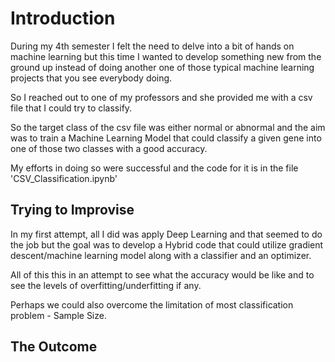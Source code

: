 
# Introduction

During my 4th semester I felt the need to delve into a bit of hands on machine learning but this time I wanted to develop something new from the ground up instead of doing another one of those typical machine learning projects that you see everybody doing.

So I reached out to one of my professors and she provided me with a csv file that I could try to classify.

So the target class of the csv file was either normal or abnormal and the aim was to train a Machine Learning Model that could classify a given gene into one of those two classes with a good accuracy.

My efforts in doing so were successful and the code for it is in the file 'CSV_Classification.ipynb'

## Trying to Improvise

In my first attempt, all I did was apply Deep Learning and that seemed to do the job but the goal was to develop a Hybrid code that could utilize gradient descent/machine learning model along with a classifier and an optimizer.

All of this this in an attempt to see what the accuracy would be like and to see the levels of overfitting/underfitting if any.

Perhaps we could also overcome the limitation of most classification problem - Sample Size.

## The Outcome

